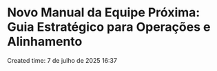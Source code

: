 # Novo Manual da Equipe Próxima: Guia Estratégico para Operações e Alinhamento

Created time: 7 de julho de 2025 16:37